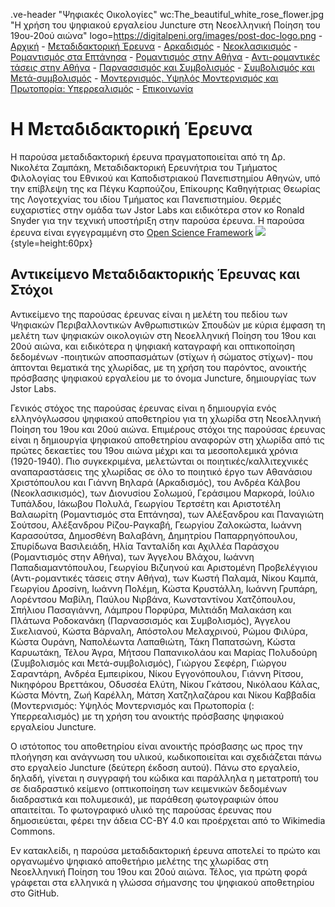.ve-header "Ψηφιακές Οικολογίες" wc:The_beautiful_white_rose_flower.jpg "Η χρήση του ψηφιακού εργαλείου Juncture στη Νεοελληνική Ποίηση του 19ου-20ού αιώνα" logo=https://digitalpeni.org/images/post-doc-logo.png
    - [Αρχική](/)
    - [Μεταδιδακτορική Έρευνα](/έρευνα)
    - [Αρκαδισμός](/aρκαδισμός)
    - [Νεοκλασικισμός](/nεοκλασικισμός)
    - [Ρομαντισμός στα Επτάνησα](/pομαντισμός-στα-eπτάνησα)
    - [Ρομαντισμός στην Αθήνα](/pομαντισμός-στην-aθήνα)
    - [Αντι-ρομαντικές τάσεις στην Αθήνα](/aντι-ρομαντικές-τάσεις-στην-Αθήνα)
    - [Παρνασσισμός και Συμβολισμός](/παρνασσισμός-συμβολισμός)
    - [Συμβολισμός και Μετά-συμβολισμός](/Συμβολισμός-Μετα-συμβολισμός)
    - [Μοντερνισμός. Υψηλός Μοντερνισμός και Πρωτοπορία: Υπερρεαλισμός](/μοντερνισμός-υψηλός-μοντερνισμός-πρωτοπορία-υπερρεαλισμός)
    - [Επικοινωνία](/επικοινωνία)
    

# Η Μεταδιδακτορική Έρευνα

Η παρούσα μεταδιδακτορική έρευνα πραγματοποιείται από τη Δρ. Νικολέτα Ζαμπάκη, Μεταδιδακτορική Ερευνήτρια του Τμήματος Φιλολογίας του Εθνικού και Καποδιστριακού Πανεπιστημίου Αθηνών, υπό την επίβλεψη της κα Πέγκυ Καρπούζου, Επίκουρης Καθηγήτριας Θεωρίας της Λογοτεχνίας του ιδίου Τμήματος και Πανεπιστημίου. Θερμές ευχαριστίες στην ομάδα των Jstor Labs και ειδικότερα στον κο Ronald Snyder για την τεχνική υποστήριξη στην παρούσα έρευνα. Η παρούσα έρευνα είναι εγγεγραμμένη στο [Open Science Framework](osf.io/jcrky) 
![](https://digitalpeni.org/images/osf_logo.png){style=height:60px}

## Αντικείμενο Μεταδιδακτορικής Έρευνας και Στόχοι

Αντικείμενο της παρούσας έρευνας είναι η μελέτη του πεδίου των Ψηφιακών Περιβαλλοντικών Ανθρωπιστικών Σπουδών με κύρια έμφαση τη μελέτη των ψηφιακών οικολογιών στη Νεοελληνική Ποίηση του 19ου και 20ού αιώνα, και ειδικότερα η ψηφιακή καταγραφή και οπτικοποίηση δεδομένων -ποιητικών αποσπασμάτων (στίχων ή σώματος στίχων)- που άπτονται θεματικά της χλωρίδας, με τη χρήση του παρόντος, ανοικτής πρόσβασης ψηφιακού εργαλείου με το όνομα Juncture, δημιουργίας των Jstor Labs. 

Γενικός στόχος της παρούσας έρευνας είναι η δημιουργία ενός ελληνόγλωσσου ψηφιακού αποθετηρίου για τη χλωρίδα στη Νεοελληνική Ποίηση του 19ου και 20ού αιώνα. Επιμέρους στόχοι της παρούσας έρευνας είναι η δημιουργία ψηφιακού αποθετηρίου αναφορών στη χλωρίδα από τις πρώτες δεκαετίες του 19ου αιώνα μέχρι και τα μεσοπολεμικά χρόνια (1920-1940). Πιο συγκεκριμένα, μελετώνται οι ποιητικές/καλλιτεχνικές αναπαραστάσεις της χλωρίδας σε όλο το ποιητικό έργο των Αθανάσιου Χριστόπουλου και Γιάννη Βηλαρά (Αρκαδισμός), του Ανδρέα Κάλβου (Νεοκλασικισμός), των Διονυσίου Σολωμού, Γεράσιμου Μαρκορά, Ιούλιο Τυπάλδου, Ιάκωβου Πολυλά, Γεωργίου Τερτσέτη και Αριστοτέλη Βαλαωρίτη (Ρομαντισμός στα Επτάνησα), των Αλέξανδρου και Παναγιώτη Σούτσου, Αλέξανδρου Ρίζου-Ραγκαβή, Γεωργίου Ζαλοκώστα, Ιωάννη Καρασούτσα, Δημοσθένη Βαλαβάνη, Δημητρίου Παπαρρηγόπουλου, Σπυρίδωνα Βασιλειάδη, Ηλία Τανταλίδη και Αχιλλέα Παράσχου (Ρομαντισμός στην Αθήνα), των Άγγελου Βλάχου, Ιωάννη Παπαδιαμαντόπουλου, Γεωργίου Βιζυηνού και Αριστομένη Προβελέγγιου (Αντι-ρομαντικές τάσεις στην Αθήνα), των Κωστή Παλαμά, Νίκου Καμπά, Γεωργίου Δροσίνη, Ιωάννη Πολέμη, Κώστα Κρυστάλλη, Ιωάννη Γρυπάρη, Λορέντσου Μαβίλη, Παύλου Νιρβάνα, Κωνσταντίνου Χατζόπουλου, Σπήλιου Πασαγιάννη, Λάμπρου Πορφύρα, Μιλτιάδη Μαλακάση και Πλάτωνα Ροδοκανάκη (Παρνασσισμός και Συμβολισμός), Άγγελου Σικελιανού, Κώστα Βάρναλη, Απόστολου Μελαχρινού, Ρώμου Φιλύρα, Κώστα Ουράνη, Ναπολέωντα Λαπαθιώτη, Τάκη Παπατσώνη, Κώστα Καρυωτάκη, Τέλου Άγρα, Μήτσου Παπανικολάου και Μαρίας Πολυδούρη (Συμβολισμός και Μετά-συμβολισμός), Γιώργου Σεφέρη, Γιώργου Σαραντάρη, Ανδρέα Εμπειρίκου, Νίκου Εγγονόπουλου, Γιάννη Ρίτσου, Νικηφόρου Βρεττάκου, Οδυσσέα Ελύτη, Νίκου Γκάτσου, Νικόλαου Κάλας, Κώστα Μόντη, Ζωή Καρέλλη, Μάτση Χατζηλαζάρου και Νίκου Καββαδία (Μοντερνισμός: Υψηλός Μοντερνισμός και Πρωτοπορία (: Υπερρεαλισμός) με τη χρήση του ανοικτής πρόσβασης ψηφιακού εργαλείου Juncture. 

Ο ιστότοπος του αποθετηρίου είναι ανοικτής πρόσβασης ως προς την πλοήγηση και ανάγνωση του υλικού, κωδικοποιείται και σχεδιάζεται πάνω στο εργαλείο Juncture (δεύτερη έκδοση αυτού). Πάνω στο εργαλείο, δηλαδή, γίνεται η συγγραφή του κώδικα και παράλληλα η μετατροπή του σε διαδραστικό κείμενο (οπτικοποίηση των κειμενικών δεδομένων διαδραστικά και πολυμεσικά), με παράθεση φωτογραφιών όπου απαιτείται. Το φωτογραφικό υλικό της παρούσας έρευνας που δημοσιεύεται, φέρει την άδεια CC-BY 4.0 και προέρχεται από το Wikimedia Commons.   

Εν κατακλείδι, η παρούσα μεταδιδακτορική έρευνα αποτελεί το πρώτο και οργανωμένο ψηφιακό αποθετήριο μελέτης της χλωρίδας στη Νεοελληνική Ποίηση του 19ου και 20ού αιώνα. Τέλος, για πρώτη φορά γράφεται στα ελληνικά η γλώσσα σήμανσης του ψηφιακού αποθετηρίου στο GitHub. 
